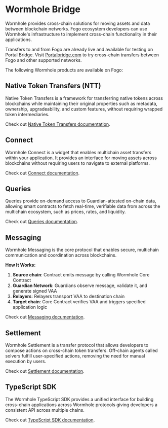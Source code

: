 # Wormhole Bridge

Wormhole provides cross-chain solutions for moving assets and data
between blockchain networks. Fogo ecosystem developers can use Wormhole's
infrastructure to implement cross-chain functionality in their applications.

Transfers to and from Fogo are already live and available for testing on Portal
Bridge. Visit [Portalbridge.com](https://portalbridge.com/testnet) to try
cross-chain transfers between Fogo and other supported networks.

The following Wormhole products are available on Fogo:

## Native Token Transfers (NTT)

Native Token Transfers is a framework for transferring native tokens across
blockchains while maintaining their original properties such as metadata,
ownership, upgradeability, and custom features, without requiring wrapped token
intermediaries.

Check out [Native Token Transfers documentation](https://wormhole.com/docs/products/native-token-transfers/overview/).

## Connect

Wormhole Connect is a widget that enables multichain asset transfers within
your application. It provides an interface for moving assets across blockchains
without requiring users to navigate to external platforms.

Check out [Connect documentation](https://wormhole.com/docs/products/connect/overview/).

## Queries

Queries provide on-demand access to Guardian-attested on-chain data, allowing
smart contracts to fetch real-time, verifiable data from across the multichain
ecosystem, such as prices, rates, and liquidity.

Check out [Queries documentation](https://wormhole.com/docs/products/queries/overview/).

## Messaging

Wormhole Messaging is the core protocol that enables secure, multichain
communication and coordination across blockchains.

**How It Works:**
1. **Source chain**: Contract emits message by calling Wormhole Core Contract
2. **Guardian Network**: Guardians observe message, validate it, and generate signed VAA
3. **Relayers**: Relayers transport VAA to destination chain
4. **Target chain**: Core Contract verifies VAA and triggers specified application logic

Check out [Messaging documentation](https://wormhole.com/docs/products/messaging/overview/).

## Settlement

Wormhole Settlement is a transfer protocol that allows developers to compose
actions on cross-chain token transfers. Off-chain agents called solvers fulfill
user-specified actions, removing the need for manual execution by users.

Check out [Settlement documentation](https://wormhole.com/docs/products/settlement/overview/).

## TypeScript SDK

The Wormhole TypeScript SDK provides a unified interface for building
cross-chain applications across Wormhole protocols giving developers a
consistent API across multiple chains.

Check out [TypeScript SDK documentation](https://wormhole.com/docs/tools/typescript-sdk/get-started/).
